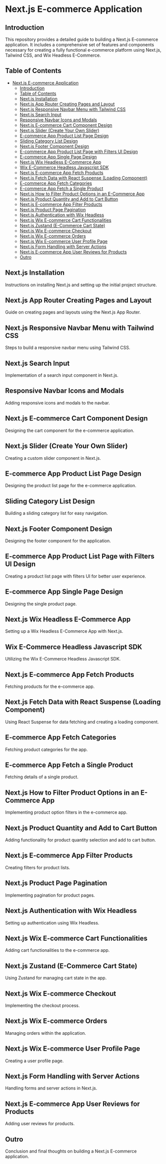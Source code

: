 # Next.js E-commerce Application

## Introduction

This repository provides a detailed guide to building a Next.js E-commerce application. It includes a comprehensive set of features and components necessary for creating a fully functional e-commerce platform using Next.js, Tailwind CSS, and Wix Headless E-Commerce.

## Table of Contents

- [Next.js E-commerce Application](#nextjs-e-commerce-application)
  - [Introduction](#introduction)
  - [Table of Contents](#table-of-contents)
  - [Next.js Installation](#nextjs-installation)
  - [Next.js App Router Creating Pages and Layout](#nextjs-app-router-creating-pages-and-layout)
  - [Next.js Responsive Navbar Menu with Tailwind CSS](#nextjs-responsive-navbar-menu-with-tailwind-css)
  - [Next.js Search Input](#nextjs-search-input)
  - [Responsive Navbar Icons and Modals](#responsive-navbar-icons-and-modals)
  - [Next.js E-commerce Cart Component Design](#nextjs-e-commerce-cart-component-design)
  - [Next.js Slider (Create Your Own Slider)](#nextjs-slider-create-your-own-slider)
  - [E-commerce App Product List Page Design](#e-commerce-app-product-list-page-design)
  - [Sliding Category List Design](#sliding-category-list-design)
  - [Next.js Footer Component Design](#nextjs-footer-component-design)
  - [E-commerce App Product List Page with Filters UI Design](#e-commerce-app-product-list-page-with-filters-ui-design)
  - [E-commerce App Single Page Design](#e-commerce-app-single-page-design)
  - [Next.js Wix Headless E-Commerce App](#nextjs-wix-headless-e-commerce-app)
  - [Wix E-Commerce Headless Javascript SDK](#wix-e-commerce-headless-javascript-sdk)
  - [Next.js E-commerce App Fetch Products](#nextjs-e-commerce-app-fetch-products)
  - [Next.js Fetch Data with React Suspense (Loading Component)](#nextjs-fetch-data-with-react-suspense-loading-component)
  - [E-commerce App Fetch Categories](#e-commerce-app-fetch-categories)
  - [E-commerce App Fetch a Single Product](#e-commerce-app-fetch-a-single-product)
  - [Next.js How to Filter Product Options in an E-Commerce App](#nextjs-how-to-filter-product-options-in-an-e-commerce-app)
  - [Next.js Product Quantity and Add to Cart Button](#nextjs-product-quantity-and-add-to-cart-button)
  - [Next.js E-commerce App Filter Products](#nextjs-e-commerce-app-filter-products)
  - [Next.js Product Page Pagination](#nextjs-product-page-pagination)
  - [Next.js Authentication with Wix Headless](#nextjs-authentication-with-wix-headless)
  - [Next.js Wix E-commerce Cart Functionalities](#nextjs-wix-e-commerce-cart-functionalities)
  - [Next.js Zustand (E-Commerce Cart State)](#nextjs-zustand-e-commerce-cart-state)
  - [Next.js Wix E-commerce Checkout](#nextjs-wix-e-commerce-checkout)
  - [Next.js Wix E-commerce Orders](#nextjs-wix-e-commerce-orders)
  - [Next.js Wix E-commerce User Profile Page](#nextjs-wix-e-commerce-user-profile-page)
  - [Next.js Form Handling with Server Actions](#nextjs-form-handling-with-server-actions)
  - [Next.js E-commerce App User Reviews for Products](#nextjs-e-commerce-app-user-reviews-for-products)
  - [Outro](#outro)

## Next.js Installation

Instructions on installing Next.js and setting up the initial project structure.

## Next.js App Router Creating Pages and Layout

Guide on creating pages and layouts using the Next.js App Router.

## Next.js Responsive Navbar Menu with Tailwind CSS

Steps to build a responsive navbar menu using Tailwind CSS.

## Next.js Search Input

Implementation of a search input component in Next.js.

## Responsive Navbar Icons and Modals

Adding responsive icons and modals to the navbar.

## Next.js E-commerce Cart Component Design

Designing the cart component for the e-commerce application.

## Next.js Slider (Create Your Own Slider)

Creating a custom slider component in Next.js.

## E-commerce App Product List Page Design

Designing the product list page for the e-commerce application.

## Sliding Category List Design

Building a sliding category list for easy navigation.

## Next.js Footer Component Design

Designing the footer component for the application.

## E-commerce App Product List Page with Filters UI Design

Creating a product list page with filters UI for better user experience.

## E-commerce App Single Page Design

Designing the single product page.

## Next.js Wix Headless E-Commerce App

Setting up a Wix Headless E-Commerce App with Next.js.

## Wix E-Commerce Headless Javascript SDK

Utilizing the Wix E-Commerce Headless Javascript SDK.

## Next.js E-commerce App Fetch Products

Fetching products for the e-commerce app.

## Next.js Fetch Data with React Suspense (Loading Component)

Using React Suspense for data fetching and creating a loading component.

## E-commerce App Fetch Categories

Fetching product categories for the app.

## E-commerce App Fetch a Single Product

Fetching details of a single product.

## Next.js How to Filter Product Options in an E-Commerce App

Implementing product option filters in the e-commerce app.

## Next.js Product Quantity and Add to Cart Button

Adding functionality for product quantity selection and add to cart button.

## Next.js E-commerce App Filter Products

Creating filters for product lists.

## Next.js Product Page Pagination

Implementing pagination for product pages.

## Next.js Authentication with Wix Headless

Setting up authentication using Wix Headless.

## Next.js Wix E-commerce Cart Functionalities

Adding cart functionalities to the e-commerce app.

## Next.js Zustand (E-Commerce Cart State)

Using Zustand for managing cart state in the app.

## Next.js Wix E-commerce Checkout

Implementing the checkout process.

## Next.js Wix E-commerce Orders

Managing orders within the application.

## Next.js Wix E-commerce User Profile Page

Creating a user profile page.

## Next.js Form Handling with Server Actions

Handling forms and server actions in Next.js.

## Next.js E-commerce App User Reviews for Products

Adding user reviews for products.

## Outro

Conclusion and final thoughts on building a Next.js E-commerce application.
